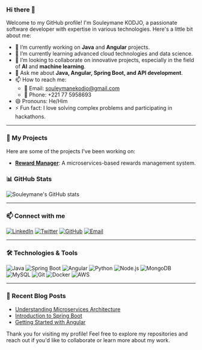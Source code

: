 ### Hi there 👋

Welcome to my GitHub profile! I'm Souleymane KODJO, a passionate software developer with expertise in various technologies. Here's a little bit about me:

- 🔭 I’m currently working on **Java** and **Angular** projects.
- 🌱 I’m currently learning advanced cloud technologies and data science.
- 👯 I’m looking to collaborate on innovative projects, especially in the field of **AI** and **machine learning**.
- 💬 Ask me about **Java, Angular, Spring Boot, and API development**.
- 📫 How to reach me: 
  - 📧 Email: [souleymanekodjo@gmail.com](mailto:souleymanekodjo@gmail.com)
  - 📱 Phone: +221 77 5958693
- 😄 Pronouns: He/Him
- ⚡ Fun fact: I love solving complex problems and participating in hackathons.

---

### 🚀 My Projects

Here are some of the projects I've been working on:

- [**Reward Manager**](https://github.com/kodjoSoule/Reward-Manager): A microservices-based rewards management system.

### 📊 GitHub Stats

![Souleymane's GitHub stats](https://github-readme-stats.vercel.app/api?username=kodjoSoule&show_icons=true&theme=dark)

---

### 📫 Connect with me

[![LinkedIn](https://img.shields.io/badge/-LinkedIn-blue?style=flat&logo=Linkedin&logoColor=white)](https://www.linkedin.com/in/souleymane-kodjo/)
[![Twitter](https://img.shields.io/badge/-Twitter-blue?style=flat&logo=Twitter&logoColor=white)](https://twitter.com/souleymane_kodjo)
[![GitHub](https://img.shields.io/badge/-GitHub-black?style=flat&logo=github&logoColor=white)](https://github.com/kodjoSoule)
[![Email](https://img.shields.io/badge/Email-D14836?style=flat&logo=gmail&logoColor=white)](mailto:souleymanekodjo@gmail.com)

---

### 🛠️ Technologies & Tools

![Java](https://img.shields.io/badge/Java-ED8B00?style=for-the-badge&logo=java&logoColor=white)
![Spring Boot](https://img.shields.io/badge/Spring_Boot-F2F4F9?style=for-the-badge&logo=spring-boot)
![Angular](https://img.shields.io/badge/Angular-DD0031?style=for-the-badge&logo=angular&logoColor=white)
![Python](https://img.shields.io/badge/Python-3776AB?style=for-the-badge&logo=python&logoColor=white)
![Node.js](https://img.shields.io/badge/Node.js-43853D?style=for-the-badge&logo=node-dot-js&logoColor=white)
![MongoDB](https://img.shields.io/badge/MongoDB-4EA94B?style=for-the-badge&logo=mongodb&logoColor=white)
![MySQL](https://img.shields.io/badge/MySQL-00000F?style=for-the-badge&logo=mysql&logoColor=white)
![Git](https://img.shields.io/badge/Git-F05032?style=for-the-badge&logo=git&logoColor=white)
![Docker](https://img.shields.io/badge/Docker-2496ED?style=for-the-badge&logo=docker&logoColor=white)
![AWS](https://img.shields.io/badge/Amazon_AWS-232F3E?style=for-the-badge&logo=amazon-aws&logoColor=white)

---

### 📝 Recent Blog Posts

<!-- BLOG-POST-LIST:START -->
- [Understanding Microservices Architecture](#)
- [Introduction to Spring Boot](#)
- [Getting Started with Angular](#)
<!-- BLOG-POST-LIST:END -->

Thank you for visiting my profile! Feel free to explore my repositories and reach out if you'd like to collaborate or learn more about my work.
